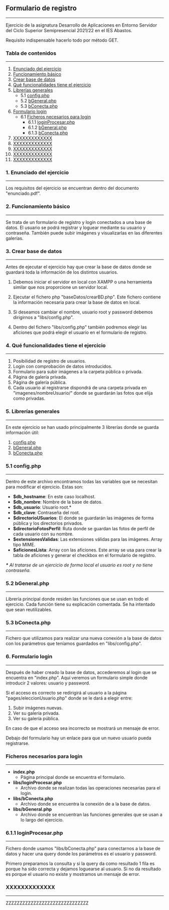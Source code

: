 ## Formulario de registro
-------------
Ejercicio de la asignatura Desarrollo de Aplicaciones en Entorno Servidor del Ciclo Superior Semipresencial 2021/22 en el IES Abastos.

Requisito indispensable hacerlo todo por método GET.

### Tabla de contenidos
-------------
1. [Enunciado del ejercicio](#enunciado) 
2. [Funcionamiento básico](#funcionamientoBasico) 
3. [Crear base de datos](#crearBD) 
4. [Qué funcionalidades tiene el ejercicio](#funcionalidades) 
5. [Librerías generales](#libreriasGenerales) 
    - 5.1 [config.php](#config) 
    - 5.2 [bGeneral.php](#bGeneral) 
    - 5.3 [bConecta.php](#bConecta) 
6. [Formulario login](#login) 
   * 6.1 [Ficheros necesarios para login](#ficherosNecesariosLogin) 
        * 6.1.1 [loginProcesar.php](#loginProcesar) 
        * 6.1.2 [bGeneral.php](#bGeneral) 
        * 6.1.3 [bConecta.php](#bConecta) 
6. [XXXXXXXXXXXXX](#YYYYYY) 
7. [XXXXXXXXXXXXX](#YYYYYY)
8. [XXXXXXXXXXXXX](#YYYYYY)
9. [XXXXXXXXXXXXX](#YYYYYY)
10. [XXXXXXXXXXXXX](#YYYYYY) 



<a name="enunciado"/></a>
### **1. Enunciado del ejercicio**
-------------
Los requisitos del ejercicio se encuentran dentro del documento "enunciado.pdf".

<a name="funcionamientoBasico"/></a>
### **2. Funcionamiento básico**
-------------
Se trata de un formulario de registro y login conectados a una base de datos. El usuario se podrá registrar y loguear mediante su usuario y contraseña. También puede subir imágenes y visualizarlas en las diferentes galerías.

<a name="crearBD"/></a>
### **3. Crear base de datos**
-------------
Antes de ejecutar el ejercicio hay que crear la base de datos donde se guardará toda la información de los distintos usuarios. 

1. Debemos iniciar el servidor en local con XAMPP o una herramienta similar que nos proporcione un servidor local.

2. Ejecutar el fichero php "baseDatos/crearBD.php". Este fichero contiene la información necesaria para crear la base de datos en local.

3. Si deseamos cambiar el nombre, usuario root y password debemos dirigirnos a "libs/config.php".

4. Dentro del fichero "libs/config.php" también podremos elegir las aficiones que podrá elegir el usuario en el formulario de registro.


<a name="funcionalidades"/></a>
### **4. Qué funcionalidades tiene el ejercicio**
-------------
1. Posibilidad de registro de usuarios.
2. Login con comprobación de datos introducidos.
3. Formulario para subir imágenes a la carpeta pública o privada.
4. Página de galería privada.
5. Página de galería pública.
6. Cada usuario al registrarse dispondrá de una carpeta privada en "imagenes/nombreUsuario/" donde se guardarán las fotos que elija como privadas.

<a name="libreriasGenerales"/></a>
### **5. Librerías generales**
-------------
En este ejercicio se han usado principalmente 3 librerías donde se guarda información útil:

1. [config.php](#config) 
2. [bGeneral.php](#bGeneral) 
3. [bConecta.php](#bConecta) 

<a name="config"/></a>
### **5.1 config.php**
-------------

Dentro de este archivo encontramos todas las variables que se necesitan para modificar el ejercicio. Estas son:

- **$db_hostname**: En este caso localhost.
- **$db_nombre**: Nombre de la base de datos.
- **$db_usuario**: Usuario root.*
- **$db_clave**: Contraseña del root.
- **$directorioUSuarios**: El donde se guardarán las imágenes de forma pública y los directorios privados.
- **$directorioFotosPerfil**: Ruta donde se guardan las fotos de perfil de cada usuario con su nombre.
- **$extensionesValidas**: Las extensiones válidas para las imágenes. Array tipo MIME.
- **$aficionesLista**: Array con las aficiones. Este array se usa para crear la tabla de aficiones y generar el checkbox en el formulario de registro.

***\*** Al tratarse de un ejercicio de forma local el usuario es root y no tiene contraseña.*

<a name="bGeneral"/></a>
### **5.2 bGeneral.php**
-------------

Librería principal donde residen las funciones que se usan en todo el ejercicio. Cada función tiene su explicación comentada. Se ha intentado que sean reutilizables.

<a name="bConecta"/></a>
### **5.3 bConecta.php**
-------------

Fichero que utilizamos para realizar una nueva conexión a la base de datos con los parámetros que teníamos guardados en "libs/config.php".

<a name="login"/></a>
### **6. Formulario login**
-------------
Después de haber creado la base de datos, accederemos al login que se encuentra en "index.php". Aquí veremos un formulario simple donde introducir 2 valores: usuario y password.

Si el acceso es correcto se redirigirá al usuario a la página "pages/eleccionUsuario.php" donde se le dará a elegir entre:

1. Subir imágenes nuevas.
2. Ver su galería privada.
3. Ver su galería pública.

En caso de que el acceso sea incorrecto se mostrará un mensaje de error.

Debajo del formulario hay un enlace para que un nuevo usuario pueda registrarse.

<a name="ficherosNecesariosLogin"/></a>
### **Ficheros necesarios para login**
-------------
* **index.php**
  - Página principal donde se encuentra el formulario.
* **libs/loginProcesar.php**
  - Archivo donde se realizan todas las operaciones necesarias para el login.
* **libs/bConecta.php**
  - Archivo donde se encuentra la conexión de a la base de datos.
* **libs/bGeneral.php**
  - Archivo donde se encuentran las funciones generales que se usan a lo largo del ejercicio.

<a name="loginProcesar"/></a>
### **6.1.1 loginProcesar.php**
-------------
Fichero donde usamos "libs/bConecta.php" para conectarnos a la base de datos y hacer una query donde los parámetros es el usuario y password.

Primero preparamos la consulta y si la query da como resultado 1 fila es porque ha sido correcta y dejamos loguearse al usuario. Si no da resultado es porque el usuario no existe y mostramos un mensaje de error.

<a name="YYYYYYYY"/></a>
### XXXXXXXXXXXXX
-------------
ZZZZZZZZZZZZZZZZZZZZZZZZZZZZZZ

